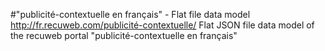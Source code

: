 #"publicité-contextuelle en français" - Flat file data model
http://fr.recuweb.com/publicité-contextuelle/
Flat JSON file data model of the recuweb portal "publicité-contextuelle en français"
